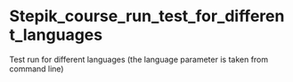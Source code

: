 # Stepik_course_run_test_for_different_languages
Test run for different languages (the language parameter is taken from command line)
